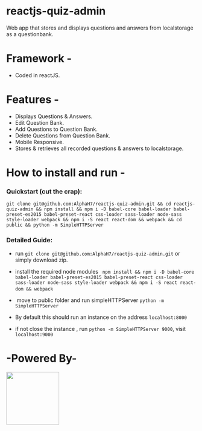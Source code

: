 
# reactjs-quiz-admin
Web app that stores and displays questions and answers from localstorage as a questionbank.

# Framework -

  - Coded in reactJS.

# Features -

  - Displays Questions & Answers.
  - Edit Question Bank.
  - Add Questions to Question Bank.
  - Delete Questions from Question Bank.
  - Mobile Responsive. 
  - Stores & retrieves all recorded questions & answers to localstorage. 

# How to install and run -

### Quickstart (cut the crap):

	git clone git@github.com:AlphaH7/reactjs-quiz-admin.git && cd reactjs-quiz-admin && npm install && npm i -D babel-core babel-loader babel-preset-es2015 babel-preset-react css-loader sass-loader node-sass style-loader webpack && npm i -S react react-dom && webpack && cd public && python -m SimpleHTTPServer


### Detailed Guide: 

 - run ```git clone git@github.com:AlphaH7/reactjs-quiz-admin.git```  or simply download zip.
 
- install the required node modules ``` npm install && npm i -D babel-core babel-loader babel-preset-es2015 babel-preset-react css-loader sass-loader node-sass style-loader webpack && npm i -S react react-dom && webpack```
   
-  move to public folder and run simpleHTTPServer ```python -m SimpleHTTPServer```
- By default this should run an instance on the address ```localhost:8000```
- if not close the instance , run ```python -m SimpleHTTPServer 9000```, visit ```localhost:9000```


# -Powered By-
 <img src="http://ax.vacau.com/images/reactpackage.png" height="140">
